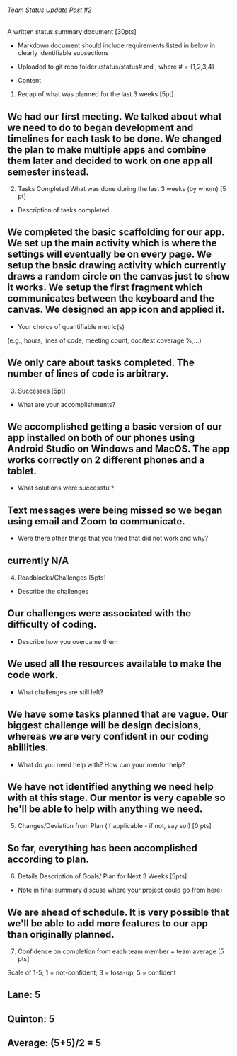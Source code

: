 ###### Team Status Update Post #2

A written status summary document [30pts]

* Markdown document should include requirements listed in below in clearly identifiable subsections

* Uploaded to git repo folder /status/status​#​.md ; where # = {1,2,3,4}

* Content

1. Recap of what was planned for the last 3 weeks [5pt]

## We had our first meeting. We talked about what we need to do to began development and timelines for each task to be done. We changed the plan to make multiple apps and combine them later and decided to work on one app all semester instead. 

2. Tasks Completed What was done during the last 3 weeks (by whom) [5 pt]

* Description of tasks completed

## We completed the basic scaffolding for our app. We set up the main activity which is where the settings will eventually be on every page. We setup the basic drawing activity which currently draws a random circle on the canvas just to show it works. We setup the first fragment which communicates between the keyboard and the canvas. We designed an app icon and applied it. 

* Your choice of quantifiable metric(s)

(e.g., hours, lines of code, meeting count, doc/test coverage %,...)

## We only care about tasks completed. The number of lines of code is arbitrary. 

3. Successes [5pt]

* What are your accomplishments?

## We accomplished getting a basic version of our app installed on both of our phones using Android Studio on Windows and MacOS. The app works correctly on 2 different phones and a tablet. 

* What solutions were successful?

## Text messages were being missed so we began using email and Zoom to communicate. 

* Were there other things that you tried that did not work and why?

## currently N/A

4. Roadblocks/Challenges [5pts]

* Describe the challenges

## Our challenges were associated with the difficulty of coding. 

* Describe how you overcame them

## We used all the resources available to make the code work. 

* What challenges are still left?

## We have some tasks planned that are vague. Our biggest challenge will be design decisions, whereas we are very confident in our coding abillities. 

* What do you need help with? How can your mentor help?

## We have not identified anything we need help with at this stage. Our mentor is very capable so he'll be able to help with anything we need. 

5. Changes/Deviation from Plan ​(if applicable - if not, say so!) [0 pts]

## So far, everything has been accomplished according to plan. 

6. Details Description of Goals/ Plan for ​Next 3 Weeks [5pts]

* Note in final summary discuss where your project could go from here)

## We are ahead of schedule. It is very possible that we'll be able to add more features to our app than originally planned. 

7. Confidence on completion from each team member + team average [5 pts]

Scale of 1-5; 1 = not-confident; 3 = toss-up; 5 = confident

## Lane: 5
## Quinton: 5
## Average: (5+5)/2 = 5